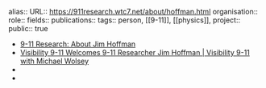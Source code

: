 alias::
URL:: https://911research.wtc7.net/about/hoffman.html
organisation::
role:: 
fields::
publications:: 
tags:: person, [[9-11]], [[physics]], 
project::
public:: true
- [9-11 Research: About Jim Hoffman](https://911research.wtc7.net/about/hoffman.html)
- [Visibility 9-11 Welcomes 9-11 Researcher Jim Hoffman | Visibility 9-11 with Michael Wolsey](https://www.visibility911.org/visibility-9-11-welcomes-9-11-researcher-jim-hoffman/)
-
-